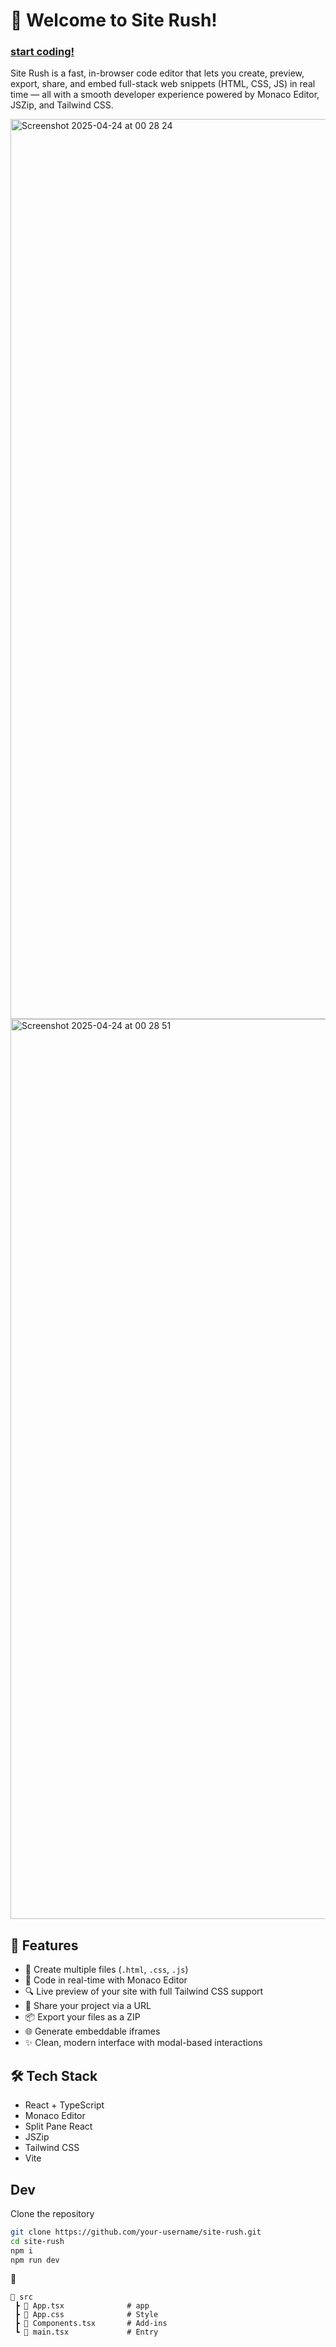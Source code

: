 # 🚀 Welcome to Site Rush!
### <a href="https://stack-rush.vercel.app/">start coding!</a>

Site Rush is a fast, in-browser code editor that lets you create, preview, export, share, and embed full-stack web snippets (HTML, CSS, JS) in real time — all with a smooth developer experience powered by Monaco Editor, JSZip, and Tailwind CSS.

<img width="1440" alt="Screenshot 2025-04-24 at 00 28 24" src="https://github.com/user-attachments/assets/cc0334d5-df77-4416-aca8-d32c6b9f235a" />
<img width="1440" alt="Screenshot 2025-04-24 at 00 28 51" src="https://github.com/user-attachments/assets/658889f2-08bb-4705-ba54-999c660159c3" />



## 🧩 Features

- 📂 Create multiple files (`.html`, `.css`, `.js`)
- 📝 Code in real-time with Monaco Editor
- 🔍 Live preview of your site with full Tailwind CSS support
- 🔗 Share your project via a URL
- 📦 Export your files as a ZIP
- 🌐 Generate embeddable iframes
- ✨ Clean, modern interface with modal-based interactions

## 🛠 Tech Stack

- React + TypeScript
- Monaco Editor
- Split Pane React
- JSZip
- Tailwind CSS
- Vite

##  Dev

Clone the repository
   ```bash
   git clone https://github.com/your-username/site-rush.git
   cd site-rush
   npm i
   npm run dev
```
🧰
```
📁 src
 ┣ 📄 App.tsx              # app
 ┣ 📄 App.css              # Style 
 ┣ 📄 Components.tsx       # Add-ins
 ┗ 📄 main.tsx             # Entry


```


